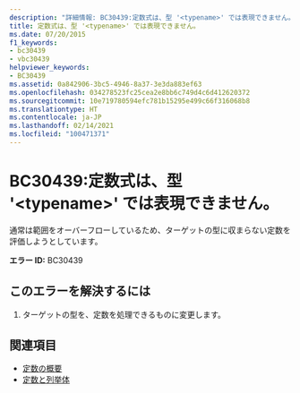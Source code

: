 ```yaml
---
description: "詳細情報: BC30439:定数式は、型 '<typename>' では表現できません。"
title: 定数式は、型 '<typename>' では表現できません。
ms.date: 07/20/2015
f1_keywords:
- bc30439
- vbc30439
helpviewer_keywords:
- BC30439
ms.assetid: 0a842906-3bc5-4946-8a37-3e3da883ef63
ms.openlocfilehash: 034278523fc25cea2e8bb6c749d4c6d412620372
ms.sourcegitcommit: 10e719780594efc781b15295e499c66f316068b8
ms.translationtype: HT
ms.contentlocale: ja-JP
ms.lasthandoff: 02/14/2021
ms.locfileid: "100471371"
---
```

# <a name="bc30439-constant-expression-not-representable-in-type-typename"></a>BC30439:定数式は、型 '\<typename>' では表現できません。

通常は範囲をオーバーフローしているため、ターゲットの型に収まらない定数を評価しようとしています。

 **エラー ID:** BC30439

## <a name="to-correct-this-error"></a>このエラーを解決するには

1. ターゲットの型を、定数を処理できるものに変更します。

## <a name="see-also"></a>関連項目

- [定数の概要](../../programming-guide/language-features/constants-enums/constants-overview.md)
- [定数と列挙体](../constants-and-enumerations.md)
